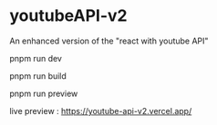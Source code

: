# youtubeAPI-v2
An enhanced version of the "react with youtube API"

pnpm run dev

pnpm run build

pnpm run preview

live preview : https://youtube-api-v2.vercel.app/
